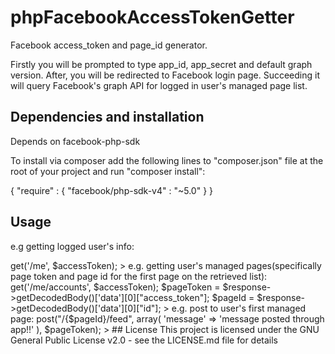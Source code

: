 # phpFacebookAccessTokenGetter
Facebook access_token and page_id generator.
  
  Firstly you will be prompted to type app_id, app_secret and default graph version. After, you will be redirected to Facebook login page. Succeeding it will query Facebook's graph API for logged in user's managed page list.  

## Dependencies and installation
  Depends on facebook-php-sdk

  To install via composer add the following lines to "composer.json" file at the root of your project and run "composer install":

  {
    "require" : {
      "facebook/php-sdk-v4" : "~5.0"
    }
  }

## Usage

e.g getting logged user's info:

<?php
  $response = $fb->get('/me', $accessToken); 
>

e.g. getting user's managed pages(specifically page token and page id for the first page on the retrieved list):

<?php
  $response = $fb->get('/me/accounts', $accessToken);
  
  $pageToken = $response->getDecodedBody()['data'][0]["access_token"];  
  $pageId = $response->getDecodedBody()['data'][0]["id"];
>

e.g. post to user's first managed page:

<?php
  $responseFeed = $fb->post("/{$pageId}/feed", array(
            'message' => 'message posted through app!!'
        ), $pageToken);
>

## License

  This project is licensed under the GNU General Public License v2.0 - see the LICENSE.md file for details




